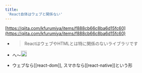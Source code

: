 ```yaml
---
title:
 'React自体はウェブと関係ない'
---
```


[https://qiita.com/kfurumiya/items/f888cb66c8ba6d15fc60](https://qiita.com/kfurumiya/items/f888cb66c8ba6d15fc60)
- > ReactはウェブやHTMLとは特に関係のないライブラリです
- へ〜<img src='https://scrapbox.io/api/pages/blu3mo-public/blu3mo/icon' alt='blu3mo.icon' height="19.5"/>

- ウェブなら[[react-dom]], スマホなら[[react-native]]という形
